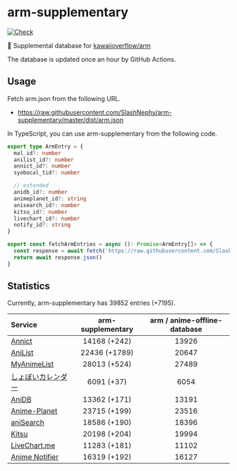 # arm-supplementary

[![Check](https://github.com/SlashNephy/arm-supplementary/actions/workflows/check-node.yml/badge.svg)](https://github.com/SlashNephy/arm-supplementary/actions/workflows/check-node.yml)

💊 Supplemental database for [kawaiioverflow/arm](https://github.com/kawaiioverflow/arm)

The database is updated once an hour by GitHub Actions.

## Usage

Fetch arm.json from the following URL.

- https://raw.githubusercontent.com/SlashNephy/arm-supplementary/master/dist/arm.json

In TypeScript, you can use arm-supplementary from the following code.

```TypeScript
export type ArmEntry = {
  mal_id?: number
  anilist_id?: number
  annict_id?: number
  syobocal_tid?: number

  // extended
  anidb_id?: number
  animeplanet_id?: string
  anisearch_id?: number
  kitsu_id?: number
  livechart_id?: number
  notify_id?: string
}

export const fetchArmEntries = async (): Promise<ArmEntry[]> => {
  const response = await fetch('https://raw.githubusercontent.com/SlashNephy/arm-supplementary/master/dist/arm.json')
  return await response.json()
}
```

## Statistics

Currently, arm-supplementary has 39852 entries (+7195).

| Service                                     | arm-supplementary | arm / anime-offline-database |
| :------------------------------------------ | :---------------: | :--------------------------: |
| [Annict](https://annict.com)                |   14168 (+242)    |            13926             |
| [AniList](https://anilist.co)               |   22436 (+1789)   |            20647             |
| [MyAnimeList](https://myanimelist.net)      |   28013 (+524)    |            27489             |
| [しょぼいカレンダー](https://cal.syoboi.jp) |    6091 (+37)     |             6054             |
| [AniDB](https://anidb.net)                  |   13362 (+171)    |            13191             |
| [Anime-Planet](https://anime-planet.com)    |   23715 (+199)    |            23516             |
| [aniSearch](https://anisearch.com)          |   18586 (+190)    |            18396             |
| [Kitsu](https://kitsu.io)                   |   20198 (+204)    |            19994             |
| [LiveChart.me](https://livechart.me)        |   11283 (+181)    |            11102             |
| [Anime Notifier](https://notify.moe)        |   16319 (+192)    |            16127             |
